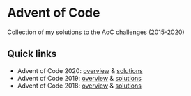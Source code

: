 # Advent of Code
Collection of my solutions to the AoC challenges (2015-2020)


## Quick links

- Advent of Code 2020: [overview](src/main/kotlin/aoc2020/README.md) & [solutions](src/main/kotlin/aoc2020)
- Advent of Code 2019: [overview](src/main/kotlin/aoc2019/README.md) & [solutions](src/main/kotlin/aoc2019)
- Advent of Code 2018: [overview](src/main/kotlin/aoc2018/README.md) & [solutions](src/main/kotlin/aoc2018)

